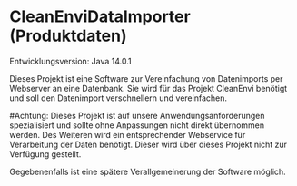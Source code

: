 # CleanEnviDataImporter (Produktdaten)

Entwicklungsversion: Java 14.0.1

Dieses Projekt ist eine Software zur Vereinfachung von Datenimports per Webserver an eine Datenbank.
Sie wird für das Projekt CleanEnvi benötigt und soll den Datenimport verschnellern und vereinfachen.

#Achtung: Dieses Projekt ist auf unsere Anwendungsanforderungen spezialisiert und sollte ohne
Anpassungen nicht direkt übernommen werden. Des Weiteren wird ein entsprechender Webservice für
Verarbeitung der Daten benötigt. Dieser wird über dieses Projekt nicht zur Verfügung gestellt.

Gegebenenfalls ist eine spätere Verallgemeinerung der Software möglich.
